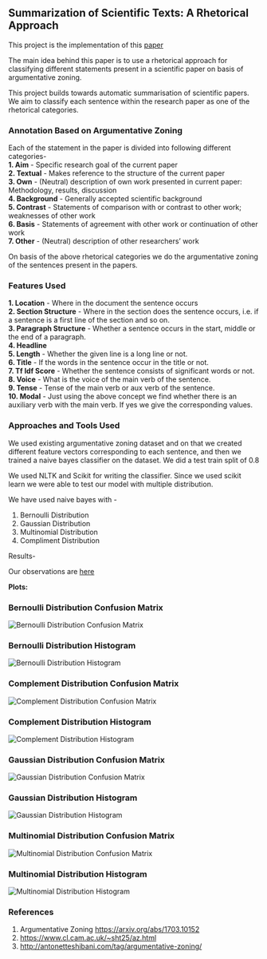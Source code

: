 ## Summarization of Scientific Texts: A Rhetorical Approach

This project is the implementation of this [paper](https://www.mitpressjournals.org/doi/pdf/10.1162/089120102762671936)

The main idea behind this paper is to use a rhetorical approach for classifying different statements present in a scientific paper on basis of argumentative zoning.

This project builds towards automatic summarisation of scientific papers. We aim to classify each sentence within the research paper as one of the rhetorical categories.

### Annotation Based on Argumentative Zoning

Each of the statement in the paper is divided into following different categories-  
**1. Aim** - Specific research goal of the current paper  
**2. Textual** - Makes reference to the structure of the current paper    
**3. Own** - (Neutral) description of own work presented in current paper: Methodology, results, discussion  
**4. Background** - Generally accepted scientific background  
**5. Contrast** - Statements of comparison with or contrast to other work; weaknesses of other work  
**6. Basis** - Statements of agreement with other work or continuation of other work  
**7. Other** - (Neutral) description of other researchers’ work  

On basis of the above rhetorical categories we do the argumentative zoning of the sentences present in the papers. 

### Features Used

**1. Location** - Where in the document the sentence occurs  
**2. Section Structure** - Where in the section does the sentence occurs, i.e. if a sentence is a first line of the section and so on.  
**3. Paragraph Structure** - Whether a sentence occurs in the start, middle or the end of a paragraph.  
**4. Headline**  
**5. Length** - Whether the given line is a long line or not.  
**6. Title** - If the words in the sentence occur in the title or not.  
**7. Tf Idf Score** - Whether the sentence consists of significant words or not.  
**8. Voice** - What is the voice of the main verb of the sentence.  
**9. Tense** - Tense of the main verb or aux verb of the sentence.  
**10. Modal** - Just using the above concept we find whether there is an auxiliary verb with the main verb. If yes we give the corresponding values.  


### Approaches and Tools Used
We used existing argumentative zoning dataset and on that we created different feature vectors corresponding to each sentence, and then we trained a naive bayes classifier on the dataset. We did a test train split of 0.8

We used NLTK and Scikit for writing the classifier. Since we used scikit learn we were able to test our model with multiple distribution. 

We have used naive bayes with -
1. Bernoulli Distribution  
2. Gaussian Distribution  
3. Multinomial Distribution  
4. Compliment Distribution  

Results- 

Our observations are [here](https://scontent-bom1-2.xx.fbcdn.net/v/t1.15752-9/46007523_347829612450454_2516439562272636928_n.png?_nc_cat=104&_nc_ht=scontent-bom1-2.xx&oh=f7ba6a93ca984bf683b7b2bf6e364b95&oe=5C3E02E5)

**Plots:**  
### Bernoulli Distribution Confusion Matrix
![Bernoulli Distribution Confusion Matrix](https://github.com/pbteja1998/ire_project_18/raw/master/plots/bernouli_cf_matrix.png)
### Bernoulli Distribution Histogram
![Bernoulli Distribution Histogram](https://github.com/pbteja1998/ire_project_18/raw/master/plots/bernouli_hist.png)
### Complement Distribution Confusion Matrix
![Complement Distribution Confusion Matrix](https://github.com/pbteja1998/ire_project_18/raw/master/plots/complement_cf_matrix.png)
### Complement Distribution Histogram
![Complement Distribution Histogram](https://github.com/pbteja1998/ire_project_18/raw/master/plots/complement_hist.png)
### Gaussian Distribution Confusion Matrix
![Gaussian Distribution Confusion Matrix](https://github.com/pbteja1998/ire_project_18/raw/master/plots/guassian_cf_matrix.png)
### Gaussian Distribution Histogram
![Gaussian Distribution Histogram](https://github.com/pbteja1998/ire_project_18/raw/master/plots/guassian_hist.png)
### Multinomial Distribution Confusion Matrix
![Multinomial Distribution Confusion Matrix](https://github.com/pbteja1998/ire_project_18/raw/master/plots/multinomial_cf_matrix.png)
### Multinomial Distribution Histogram
![Multinomial Distribution Histogram](https://github.com/pbteja1998/ire_project_18/raw/master/plots/multinomail_hist.png)





### References

1. Argumentative Zoning https://arxiv.org/abs/1703.10152
2. https://www.cl.cam.ac.uk/~sht25/az.html
3. http://antonetteshibani.com/tag/argumentative-zoning/
